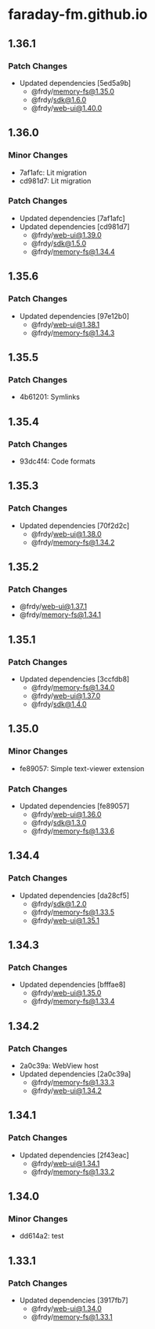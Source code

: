 # faraday-fm.github.io

## 1.36.1

### Patch Changes

- Updated dependencies [5ed5a9b]
  - @frdy/memory-fs@1.35.0
  - @frdy/sdk@1.6.0
  - @frdy/web-ui@1.40.0

## 1.36.0

### Minor Changes

- 7af1afc: Lit migration
- cd981d7: Lit migration

### Patch Changes

- Updated dependencies [7af1afc]
- Updated dependencies [cd981d7]
  - @frdy/web-ui@1.39.0
  - @frdy/sdk@1.5.0
  - @frdy/memory-fs@1.34.4

## 1.35.6

### Patch Changes

- Updated dependencies [97e12b0]
  - @frdy/web-ui@1.38.1
  - @frdy/memory-fs@1.34.3

## 1.35.5

### Patch Changes

- 4b61201: Symlinks

## 1.35.4

### Patch Changes

- 93dc4f4: Code formats

## 1.35.3

### Patch Changes

- Updated dependencies [70f2d2c]
  - @frdy/web-ui@1.38.0
  - @frdy/memory-fs@1.34.2

## 1.35.2

### Patch Changes

- @frdy/web-ui@1.37.1
- @frdy/memory-fs@1.34.1

## 1.35.1

### Patch Changes

- Updated dependencies [3ccfdb8]
  - @frdy/memory-fs@1.34.0
  - @frdy/web-ui@1.37.0
  - @frdy/sdk@1.4.0

## 1.35.0

### Minor Changes

- fe89057: Simple text-viewer extension

### Patch Changes

- Updated dependencies [fe89057]
  - @frdy/web-ui@1.36.0
  - @frdy/sdk@1.3.0
  - @frdy/memory-fs@1.33.6

## 1.34.4

### Patch Changes

- Updated dependencies [da28cf5]
  - @frdy/sdk@1.2.0
  - @frdy/memory-fs@1.33.5
  - @frdy/web-ui@1.35.1

## 1.34.3

### Patch Changes

- Updated dependencies [bfffae8]
  - @frdy/web-ui@1.35.0
  - @frdy/memory-fs@1.33.4

## 1.34.2

### Patch Changes

- 2a0c39a: WebView host
- Updated dependencies [2a0c39a]
  - @frdy/memory-fs@1.33.3
  - @frdy/web-ui@1.34.2

## 1.34.1

### Patch Changes

- Updated dependencies [2f43eac]
  - @frdy/web-ui@1.34.1
  - @frdy/memory-fs@1.33.2

## 1.34.0

### Minor Changes

- dd614a2: test

## 1.33.1

### Patch Changes

- Updated dependencies [3917fb7]
  - @frdy/web-ui@1.34.0
  - @frdy/memory-fs@1.33.1
